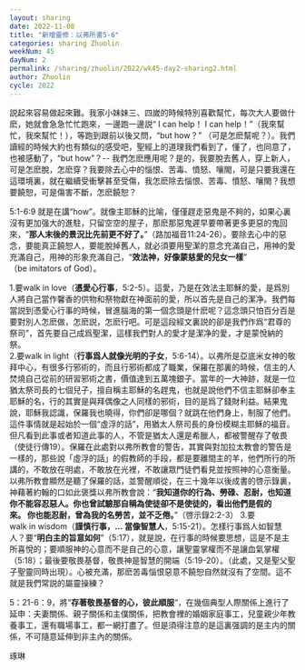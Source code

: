 ```yaml
---
layout: sharing
date: 2022-11-08
title: "新增靈修：以弗所書5-6"
categories: sharing Zhuolin
weekNum: 45
dayNum: 2
permalink: /sharing/zhuolin/2022/wk45-day2-sharing2.html
author: Zhuolin
cycle: 2022
---
```


説起來容易做起來難。我家小妹妹三、四嵗的時候特別喜歡幫忙，每次大人要做什麽，她就會急急忙忙跑來，一邊跑一邊説“ I can help！ I can help！”（我來幫忙，我來幫忙！），等跑到跟前以後又問，“but how？” （可是怎麽幫呢？）。我們讀經的時候大約也有類似的感受吧，聖經上的道理我們看到了，懂了，也同意了，也被感動了，“but how”？-- 我們怎麽應用呢？是的，我要脫去舊人，穿上新人，可是怎麽脫，怎麽穿？我要除去心中的惱恨、苦毒、憤怒、嚷閙，可是只要我還在這環境裏，就在繼續受衝擊甚至受傷，我怎麽除去惱恨、苦毒、憤怒、嚷閙？我想要饒恕，可是傷害不斷，怎麽饒恕？

5:1-6:9 就是在講“how”。就像主耶穌的比喻，僅僅趕走惡鬼是不夠的，如果心裏沒有更加强大的進駐，只留空空的屋子，那麽那惡鬼遲早要帶著更多更惡的鬼回來，“**那人末後的景況比先前更不好了。**”（路加福音11:24-26）。要除去心中的惡念，要能真正饒恕人，要能脫掉舊人，就必須要用聖潔的意念充滿自己，用神的愛充滿自己，用神的形象充滿自己，“**效法神，好像蒙慈愛的兒女一樣**” （be imitators of God）。

1.要walk in love（**憑愛心行事**，5:2-5）。這愛，乃是在效法主耶穌的愛，是爲別人將自己當作馨香的供物和祭物獻在神面前的愛，所以首先是自己的潔净。我們每當説到憑愛心行事的時候，冒進腦海的第一個念頭是什麽呢？這念頭只怕百分百是要對別人怎麽做，怎麽説，怎麽行吧。可是這段經文裏説的卻是我們作爲“君尊的祭司”，首先要自己成爲聖潔，這樣我們對人的愛才是潔净的愛，才是蒙悅納的祭。  
2.要walk in light（**行事爲人就像光明的子女**，5:6-14）。以弗所是亞底米女神的敬拜中心，有很多行邪術的，而且行邪術都成了職業，保羅在那裏的時候，信主的人焚燒自己從前的研習邪術之書，價值達到五萬塊銀子。當年的一大神跡，就是一位猶太祭司長的七個兒子，擅自稱主耶穌的名趕鬼，也就是說他們不信主耶穌卻奉主耶穌的名，行的其實是與拜偶像之人同樣的邪術，目的是爲了錢財利益。結果鬼說，耶穌我認識，保羅我也曉得，你們卻是哪個？就跳在他們身上，制服了他們。這件事情就是起始於一個“虛浮的話”，用猶太人祭司長的身份模糊主耶穌的福音。但凡看到此事或者知道此事的人，不管是猶太人還是希臘人，都被警醒存了敬畏（使徒行傳19）。保羅在此處對以弗所教會的警告，其實與對加拉太教會的警告是一樣的，那些說「虛浮的話」的假教師的手段，都是要離間主的羊，他們所行的所講的，不敢放在明處，不敢放在光裡，不敢讓眾門徒們看見並按照神的心意衡量。以弗所教會顯然是聽了保羅的話，並警醒順從，在三十幾年以後成書的啓示錄裏，神藉著約翰的口如此褒獎以弗所教會說：“**我知道你的行為、勞碌、忍耐，也知道你不能容忍惡人。你也曾試驗那自稱為使徒卻不是使徒的，看出他們是假的來。 你也能忍耐，曾為我的名勞苦，並不乏倦。**”（啓示錄2:2-3）
3.要walk in wisdom（**謹慎行事，… 當像智慧人**，5:15-21）。怎樣行事爲人如智慧人？要“**明白主的旨意如何**”（5:17），就是說，在行事的時候要思想，這是不是主所喜悅的；要順服神的心意而不是自己的心意，讓聖靈掌權而不是讓血氣掌權（5:18）；最後要敬畏基督，敬畏神是智慧的開端（5:19-20）。（此處，又是聖父聖子聖靈同時出現）。心被充滿，那麽苦毒惱恨惡意不饒恕自然就沒有了空間。這不就是我們常説的屬靈操練？

5：21-6：9，將“**存著敬畏基督的心，彼此順服**“，在幾個典型人際關係上進行了延申：夫妻關係、親子關係和主僕關係，把教會裡的婚姻家庭事工，兒童親少年教養事工，還有職場事工，都一網打盡了。但是須得注意的是這裏强調的是主内的關係，不可隨意延伸到非主內的關係。

琢琳
